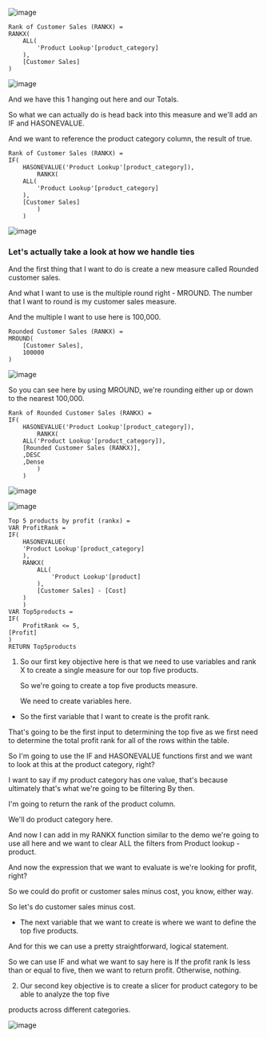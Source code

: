 ![image](https://github.com/liubovkyry/DAX/assets/118057504/b857d618-22eb-495c-9343-ce1018dc66ba)


```
Rank of Customer Sales (RANKX) = 
RANKX(
    ALL(
        'Product Lookup'[product_category]
    ),
    [Customer Sales]
)
```

![image](https://github.com/liubovkyry/DAX/assets/118057504/e163c396-2b1b-4be5-9f1f-441fe3202a41)

And we have this 1 hanging out here and our Totals.

So what we can actually do is head back into this measure and we'll add an IF and HASONEVALUE.

And we want to reference the product category column, the result of true.

```
Rank of Customer Sales (RANKX) = 
IF(
    HASONEVALUE('Product Lookup'[product_category]),
        RANKX(
    ALL(
        'Product Lookup'[product_category]
    ),
    [Customer Sales]
        )
    )
```

![image](https://github.com/liubovkyry/DAX/assets/118057504/e9e1d98f-ad98-4896-9138-efc3e6fb102b)

### Let's actually take a look at how we handle ties


And the first thing that I want to do is create a new measure called Rounded customer sales.

And what I want to use is the multiple round right - MROUND. The number that I want to round is my customer sales measure.

And the multiple I want to use here is 100,000.

```
Rounded Customer Sales (RANKX) = 
MROUND(
    [Customer Sales],
    100000
)
```

![image](https://github.com/liubovkyry/DAX/assets/118057504/29a6a097-19a5-4af1-9aa4-1baee92c9b0a)

So you can see here by using MROUND,  we're rounding either up or down to the nearest 100,000.

```
Rank of Rounded Customer Sales (RANKX) = 
IF(
    HASONEVALUE('Product Lookup'[product_category]),
        RANKX(
    ALL('Product Lookup'[product_category]),
    [Rounded Customer Sales (RANKX)],
    ,DESC
    ,Dense
        )
    )
```

![image](https://github.com/liubovkyry/DAX/assets/118057504/ce3a0369-da32-456c-aa92-23543d83f51d)




![image](https://github.com/liubovkyry/DAX/assets/118057504/933947ca-93c7-4fde-94e4-26227123d4a7)


```
Top 5 products by profit (rankx) = 
VAR ProfitRank = 
IF(
    HASONEVALUE(
    'Product Lookup'[product_category]
    ),
    RANKX(
        ALL(
            'Product Lookup'[product]
        ),
        [Customer Sales] - [Cost]
    )
    )
VAR Top5products = 
IF(
    ProfitRank <= 5, 
[Profit]
)
RETURN Top5products
```


1) So our first key objective here is that we need to use variables and rank X to create a single measure for our top five products.

    So we're going to create a top five products measure.

   We need to create variables here.

 - So the first variable that I want to create is the profit rank.

That's going to be the first input to determining the top five as we first need to determine the total profit rank for all of the rows within the table.

So I'm going to use the IF and  HASONEVALUE functions first and we want to look at this at the product category, right?

I want to say if my product category has one value, that's because ultimately that's what we're going to be filtering By then.

I'm going to return the rank of the product column.

We'll do product category here.

And now I can add in my RANKX function similar to the demo we're going to use all here and we want to clear ALL the filters from Product lookup - product.

And now the expression that we want to evaluate is we're looking for profit, right?

So we could do profit or customer sales minus cost, you know, either way.

So let's do customer sales minus cost.
 
 -  The next variable that we want to create is where we want to define the top five products.

And for this we can use a pretty straightforward, logical statement.

So we can use IF and what we want to say here is If the profit rank Is less than or equal to five, then we want to return  profit.  Otherwise, nothing.


 2) Our second key objective is to create a slicer for product category to be able to analyze the top five

products across different categories.

![image](https://github.com/liubovkyry/DAX/assets/118057504/a00c419f-3c08-4ff2-8380-e616f11860fa)

